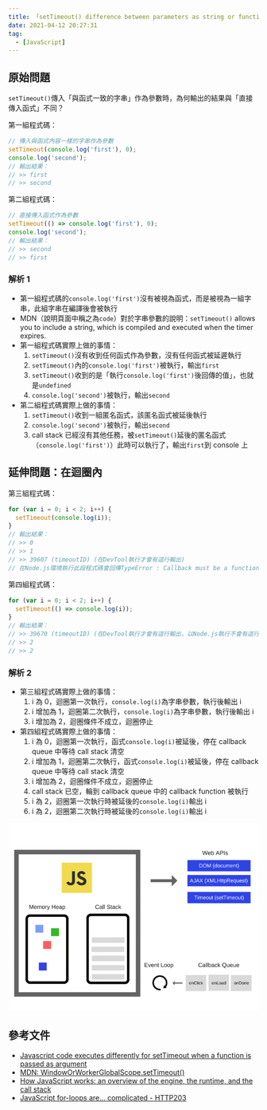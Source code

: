 ```yaml
---
title: 「setTimeout() difference between parameters as string or function」相關筆記
date: 2021-04-12 20:27:31
tag:
  - [JavaScript]
---
```


## 原始問題

`setTimeout()`傳入「與函式一致的字串」作為參數時，為何輸出的結果與「直接傳入函式」不同？

第一組程式碼：

```js
// 傳入與函式內容一樣的字串作為參數
setTimeout(console.log('first'), 0);
console.log('second');
// 輸出結果：
// >> first
// >> second
```

第二組程式碼：

```js
// 直接傳入函式作為參數
setTimeout(() => console.log('first'), 0);
console.log('second');
// 輸出結果：
// >> second
// >> first
```

### 解析 1

- 第一組程式碼的`console.log('first')`沒有被視為函式，而是被視為一組字串，此組字串在編譯後會被執行
- MDN（說明頁面中稱之為`code`）對於字串參數的說明：`setTimeout()` allows you to include a string, which is compiled and executed when the timer expires.
- 第一組程式碼實際上做的事情：
  1. `setTimeout()`沒有收到任何函式作為參數，沒有任何函式被延遲執行
  1. `setTimeout()`內的`console.log('first')`被執行，輸出`first`
  1. `setTimeout()`收到的是「執行`console.log('first')`後回傳的值」，也就是`undefined`
  1. `console.log('second')`被執行，輸出`second`
- 第二組程式碼實際上做的事情：
  1. `setTimeout()`收到一組匿名函式，該匿名函式被延後執行
  1. `console.log('second')`被執行，輸出`second`
  1. call stack 已經沒有其他任務，被`setTimeout()`延後的匿名函式（`console.log('first')`）此時可以執行了，輸出`first`到 console 上

## 延伸問題：在迴圈內

第三組程式碼：

```js
for (var i = 0; i < 2; i++) {
  setTimeout(console.log(i));
}
// 輸出結果：
// >> 0
// >> 1
// >> 39607 (timeoutID) (在DevTool執行才會有這行輸出)
// 在Node.js環境執行此段程式碼會回傳TypeError : Callback must be a function. Received undefined
```

第四組程式碼：

```js
for (var i = 0; i < 2; i++) {
  setTimeout(() => console.log(i));
}
// 輸出結果：
// >> 39670 (timeoutID) (在DevTool執行才會有這行輸出，以Node.js執行不會有這行)
// >> 2
// >> 2
```

### 解析 2

- 第三組程式碼實際上做的事情：
  1. i 為 0，迴圈第一次執行，`console.log(i)`為字串參數，執行後輸出 i
  1. i 增加為 1，迴圈第二次執行，`console.log(i)`為字串參數，執行後輸出 i
  1. i 增加為 2，迴圈條件不成立，迴圈停止
- 第四組程式碼實際上做的事情：
  1. i 為 0，迴圈第一次執行，函式`console.log(i)`被延後，停在 callback queue 中等待 call stack 清空
  1. i 增加為 1，迴圈第二次執行，函式`console.log(i)`被延後，停在 callback queue 中等待 call stack 清空
  1. i 增加為 2，迴圈條件不成立，迴圈停止
  1. call stack 已空，輪到 callback queue 中的 callback function 被執行
  1. i 為 2，迴圈第一次執行時被延後的`console.log(i)`輸出 i
  1. i 為 2，迴圈第二次執行時被延後的`console.log(i)`輸出 i

![瀏覽器環境圖，取自：How JavaScript works: an overview of the engine, the runtime, and the call stack](/2021/settimeout-args/JS-in-browser.png)

## 參考文件

- [Javascript code executes differently for setTimeout when a function is passed as argument](https://stackoverflow.com/questions/54259645/javascript-code-executes-differently-for-settimeout-when-a-function-is-passed-as)
- [MDN: WindowOrWorkerGlobalScope.setTimeout()](https://developer.mozilla.org/en-US/docs/Web/API/WindowOrWorkerGlobalScope/setTimeout)
- [How JavaScript works: an overview of the engine, the runtime, and the call stack](https://blog.sessionstack.com/how-does-javascript-actually-work-part-1-b0bacc073cf)
- [JavaScript for-loops are… complicated - HTTP203](https://youtu.be/Nzokr6Boeaw)
